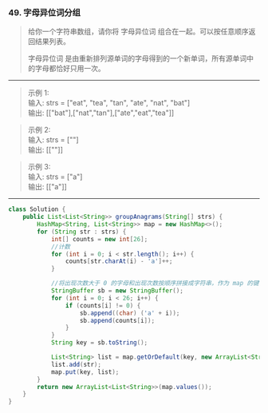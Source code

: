 ### 49. 字母异位词分组

>给你一个字符串数组，请你将 字母异位词 组合在一起。可以按任意顺序返回结果列表。
>
>字母异位词 是由重新排列源单词的字母得到的一个新单词，所有源单词中的字母都恰好只用一次。
***
>示例 1:  
>输入: strs = ["eat", "tea", "tan", "ate", "nat", "bat"]  
>输出: [["bat"],["nat","tan"],["ate","eat","tea"]]  

>示例 2:  
>输入: strs = [""]  
>输出: [[""]]  

>示例 3:  
>输入: strs = ["a"]  
>输出: [["a"]]  
***
```java
class Solution {
    public List<List<String>> groupAnagrams(String[] strs) {
        HashMap<String, List<String>> map = new HashMap<>();
        for (String str : strs) {
            int[] counts = new int[26];
            //计数
            for (int i = 0; i < str.length(); i++) {
                counts[str.charAt(i) - 'a']++;
            }

            //将出现次数大于 0 的字母和出现次数按顺序拼接成字符串，作为 map 的键
            StringBuffer sb = new StringBuffer();
            for (int i = 0; i < 26; i++) {
                if (counts[i] != 0) {
                    sb.append((char) ('a' + i));
                    sb.append(counts[i]);
                }
            }
            String key = sb.toString();

            List<String> list = map.getOrDefault(key, new ArrayList<String>());
            list.add(str);
            map.put(key, list);
        }
        return new ArrayList<List<String>>(map.values());
    }
}
```